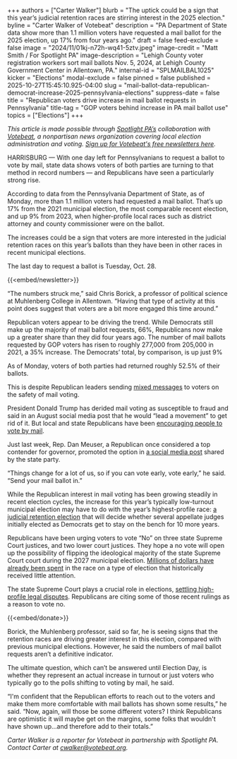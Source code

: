 +++
authors = ["Carter Walker"]
blurb = "The uptick could be a sign that this year’s judicial retention races are stirring interest in the 2025 election."
byline = "Carter Walker of Votebeat"
description = "PA Department of State data show more than 1.1 million voters have requested a mail ballot for the 2025 election, up 17% from four years ago."
draft = false
feed-exclude = false
image = "2024/11/01kj-n72h-wq41-5ztv.jpeg"
image-credit = "Matt Smith / For Spotlight PA"
image-description = "Lehigh County voter registration workers sort mail ballots Nov. 5, 2024, at Lehigh County Government Center in Allentown, PA."
internal-id = "SPLMAILBAL1025"
kicker = "Elections"
modal-exclude = false
pinned = false
published = 2025-10-27T15:45:10.925-04:00
slug = "mail-ballot-data-republican-democrat-increase-2025-pennsylvania-elections"
suppress-date = false
title = "Republican voters drive increase in mail ballot requests in Pennsylvania"
title-tag = "GOP voters behind increase in PA mail ballot use"
topics = ["Elections"]
+++

<em>This article is made possible through </em><a href="https://www.spotlightpa.org/"><em>Spotlight PA’s</em></a><em> collaboration with </em><a href="https://www.votebeat.org/"><em>Votebeat</em></a><em>, a nonpartisan news organization covering local election administration and voting. </em><a href="https://www.votebeat.org/newsletters/"><em>Sign up for Votebeat&#39;s free newsletters here</em></a><em>.</em>

HARRISBURG — With one day left for Pennsylvanians to request a ballot to vote by mail, state data shows voters of both parties are turning to that method in record numbers — and Republicans have seen a particularly strong rise.

According to data from the Pennsylvania Department of State, as of Monday, more than 1.1 million voters had requested a mail ballot. That’s up 17% from the 2021 municipal election, the most comparable recent election, and up 9% from 2023, when higher-profile local races such as district attorney and county commissioner were on the ballot.

The increases could be a sign that voters are more interested in the judicial retention races on this year’s ballots than they have been in other races in recent municipal elections.

The last day to request a ballot is Tuesday, Oct. 28.

{{<embed/newsletter>}}

“The numbers struck me,” said Chris Borick, a professor of political science at Muhlenberg College in Allentown. “Having that type of activity at this point does suggest that voters are a bit more engaged this time around.”

Republican voters appear to be driving the trend. While Democrats still make up the majority of mail ballot requests, 66%, Republicans now make up a greater share than they did four years ago. The number of mail ballots requested by GOP voters has risen to roughly 277,000 from 205,000 in 2021, a 35% increase. The Democrats’ total, by comparison, is up just 9%

As of Monday, voters of both parties had returned roughly 52.5% of their ballots.

This is despite Republican leaders sending <a href="https://www.votebeat.org/pennsylvania/2025/10/06/mail-voting-republicans-mixed-messages/">mixed messages</a> to voters on the safety of mail voting.

President Donald Trump has derided mail voting as susceptible to fraud and said in an August social media post that he would “lead a movement” to get rid of it. But local and state Republicans have been <a href="https://www.votebeat.org/pennsylvania/2025/10/06/mail-voting-republicans-mixed-messages/">encouraging people to vote by mail</a>.

Just last week, Rep. Dan Meuser, a Republican once considered a top contender for governor, promoted the option in <a href="https://x.com/PAGOP/status/1981054939787825230">a social media post</a> shared by the state party.

“Things change for a lot of us, so if you can vote early, vote early,” he said. “Send your mail ballot in.”

While the Republican interest in mail voting has been growing steadily in recent election cycles, the increase for this year’s typically low-turnout municipal election may have to do with the year’s highest-profile race: <a href="https://www.votebeat.org/pennsylvania/2025/10/23/november-election-judicial-retention-inspector-judge-mail-ballot/">a judicial retention election</a> that will decide whether several appellate judges initially elected as Democrats get to stay on the bench for 10 more years.

Republicans have been urging voters to vote “No” on three state Supreme Court justices, and two lower court justices. They hope a no vote will open up the possibility of flipping the ideological majority of the state Supreme Court court during the 2027 municipal election. <a href="https://www.spotlightpa.org/news/2025/10/retention-election-abortion-advertising-supreme-court-pennsylvania-elections/">Millions of dollars have already been spent</a> in the race on a type of election that historically received little attention.

The state Supreme Court plays a crucial role in elections, <a href="https://www.votebeat.org/pennsylvania/2025/09/03/judicial-retention-how-candidates-ruled-in-election-cases/">settling high-profile legal disputes</a>. Republicans are citing some of those recent rulings as a reason to vote no.

{{<embed/donate>}}

Borick, the Muhlenberg professor, said so far, he is seeing signs that the retention races are driving greater interest in this election, compared with previous municipal elections. However, he said the numbers of mail ballot requests aren’t a definitive indicator.

The ultimate question, which can’t be answered until Election Day, is whether they represent an actual increase in turnout or just voters who typically go to the polls shifting to voting by mail, he said.

“I&#39;m confident that the Republican efforts to reach out to the voters and make them more comfortable with mail ballots has shown some results,” he said. “Now, again, will those be some different voters? I think Republicans are optimistic it will maybe get on the margins, some folks that wouldn&#39;t have shown up…and therefore add to their totals.”

<em>Carter Walker is a reporter for Votebeat in partnership with Spotlight PA. Contact Carter at </em><a href="mailto:cwalker@votebeat.org"><em>cwalker@votebeat.org</em></a><em>.</em>

